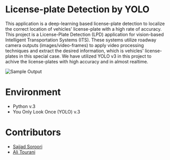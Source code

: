 # License-plate Detection by YOLO
This application is a deep-learning based license-plate detection to localize the correct location of vehicles' license-plate with a high rate of accuracy.
This project is a License-Plate Detection (LPD) application for vision-based Intelligent Transportation Systems (ITS). These systems utilize roadway camera outputs (images/video-frames) to apply video processing techniques and extract the desired information, which is vehicles' license-plates in this special case. We have utilized YOLO v3 in this project to achive the license-plates with high accuracy and in almost realtime.

![Sample Output](http://alitourani.ir/wp-content/uploads/Deep-LPD-AliTourani-SajjadSoroori.png "Sample Output")

# Environment
- Python v.3
- You Only Look Once (YOLO) v.3

# Contributors
- [Sajjad Soroori](https://github.com/SajjadSo "Sajjad Soroori")
- [Ali Tourani](https://github.com/alitourani "Ali Tourani")
